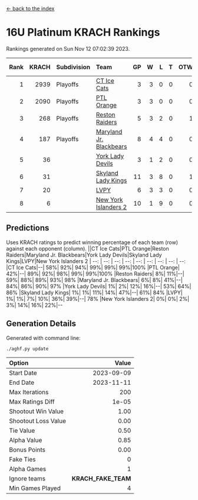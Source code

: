 [<- back to the index](readme.md)
# 16U Platinum KRACH Rankings
Rankings generated on Sun Nov 12 07:02:39 2023.

Rank|KRACH|Subdivision|Team|GP|W|L|T|OTW|OTL|SoS|Exp Wins|Win Diff
---:|---:|:---|:---|---:|---:|---:|---:|---:|---:|---:|---:|---:
1|2939|Playoffs|[CT Ice Cats](https://gamesheetstats.com/seasons/3663/teams/140846/schedule)|3|3|0|0|0|0|119|3.8|-0.0
2|2090|Playoffs|[PTL Orange](https://gamesheetstats.com/seasons/3663/teams/140842/schedule)|3|3|0|0|0|0|86|3.8|-0.0
3|268|Playoffs|[Reston Raiders](https://gamesheetstats.com/seasons/3663/teams/140850/schedule)|5|3|2|0|1|0|855|3.8|-0.0
4|187|Playoffs|[Maryland Jr. Blackbears](https://gamesheetstats.com/seasons/3663/teams/140848/schedule)|8|4|4|0|0|1|732|4.9|0.0
5|36||[York Lady Devils](https://gamesheetstats.com/seasons/3663/teams/140845/schedule)|3|1|2|0|0|1|119|1.9|0.0
6|31||[Skyland Lady Kings](https://gamesheetstats.com/seasons/3663/teams/140849/schedule)|11|3|8|0|1|0|510|3.9|0.0
7|20||[LVPY](https://gamesheetstats.com/seasons/3663/teams/140844/schedule)|6|3|3|0|0|0|70|3.9|0.0
8|6||[New York Islanders 2](https://gamesheetstats.com/seasons/3663/teams/140851/schedule)|10|1|9|0|0|1|299|1.9|0.0

## Predictions
Uses KRACH ratings to predict winning percentage of each team (row) against each opponent (column).
||CT Ice Cats|PTL Orange|Reston Raiders|Maryland Jr. Blackbears|York Lady Devils|Skyland Lady Kings|LVPY|New York Islanders 2
| --: | --: | --: | --: | --: | --: | --: | --: | --: 
|CT Ice Cats|--| 58%| 92%| 94%| 99%| 99%| 99%|100%
|PTL Orange| 42%|--| 89%| 92%| 98%| 99%| 99%|100%
|Reston Raiders|  8%| 11%|--| 59%| 88%| 89%| 93%| 98%
|Maryland Jr. Blackbears|  6%|  8%| 41%|--| 84%| 86%| 90%| 97%
|York Lady Devils|  1%|  2%| 12%| 16%|--| 53%| 64%| 86%
|Skyland Lady Kings|  1%|  1%| 11%| 14%| 47%|--| 61%| 84%
|LVPY|  1%|  1%|  7%| 10%| 36%| 39%|--| 78%
|New York Islanders 2|  0%|  0%|  2%|  3%| 14%| 16%| 22%|--

## Generation Details

Generated with command line:
```
./aghf.py update
```

| Option | Value |
| :----- | ----: |
| Start Date | 2023-09-09 |
| End Date | 2023-11-11 |
| Max Iterations | 200 |
| Max Ratings Diff | 1e-05 |
| Shootout Win Value | 1.00 |
| Shootout Loss Value | 0.00 |
| Tie Value | 0.50 |
| Alpha Value | 0.85 |
| Bonus Points | 0.00 |
| Fake Ties | 0 |
| Alpha Games | 1 |
| Ignore teams | __KRACH_FAKE_TEAM__ |
| Min Games Played | 4 |

